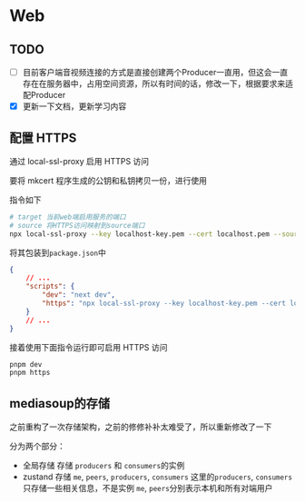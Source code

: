 # Web

## TODO

- [ ] 目前客户端音视频连接的方式是直接创建两个Producer一直用，但这会一直存在在服务器中，占用空间资源，所以有时间的话，修改一下，根据要求来适配Producer
- [x] 更新一下文档，更新学习内容

## 配置 HTTPS

通过 local-ssl-proxy 启用 HTTPS 访问

要将 mkcert 程序生成的公钥和私钥拷贝一份，进行使用

指令如下

```bash
# target 当前web端启用服务的端口
# source 将HTTPS访问映射到source端口
npx local-ssl-proxy --key localhost-key.pem --cert localhost.pem --source 3001 --target 3000
```

将其包装到`package.json`中

```json
{
	// ...
	"scripts": {
		"dev": "next dev",
		"https": "npx local-ssl-proxy --key localhost-key.pem --cert localhost.pem --source 3001 --target 3000"
	}
	// ...
}
```

接着使用下面指令运行即可启用 HTTPS 访问

```bash
pnpm dev
pnpm https
```

## mediasoup的存储

之前重构了一次存储架构，之前的修修补补太难受了，所以重新修改了一下

分为两个部分：

- 全局存储
  存储 `producers` 和 `consumers`的实例
- zustand
  存储 `me`, `peers`, `producers`, `consumers`
  这里的`producers`, `consumers`只存储一些相关信息，不是实例
  `me`, `peers`分别表示本机和所有对端用户
